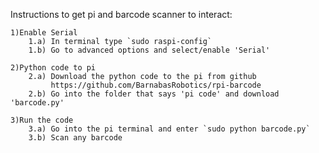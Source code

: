 Instructions to get pi and barcode scanner to interact:

	1)Enable Serial
		1.a) In terminal type `sudo raspi-config`
		1.b) Go to advanced options and select/enable 'Serial'
		
	2)Python code to pi
		2.a) Download the python code to the pi from github
			 https://github.com/BarnabasRobotics/rpi-barcode
		2.b) Go into the folder that says 'pi code' and download 'barcode.py'
		
	3)Run the code
		3.a) Go into the pi terminal and enter `sudo python barcode.py`
		3.b) Scan any barcode